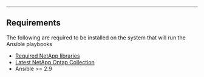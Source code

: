 
---
## Requirements
The following are required to be installed on the system that will run the Ansible playbooks
+ [Required NetApp libraries][1]
+ [Latest NetApp Ontap Collection][2]
+ Ansible >= 2.9



[1]:https://netapp.io/2018/10/08/getting-started-with-netapp-and-ansible-install-ansible/
[2]:https://galaxy.ansible.com/netapp/ontap



